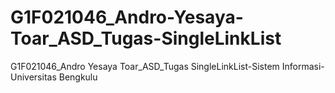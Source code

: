 # G1F021046_Andro-Yesaya-Toar_ASD_Tugas-SingleLinkList
G1F021046_Andro Yesaya Toar_ASD_Tugas SingleLinkList-Sistem Informasi-Universitas Bengkulu
